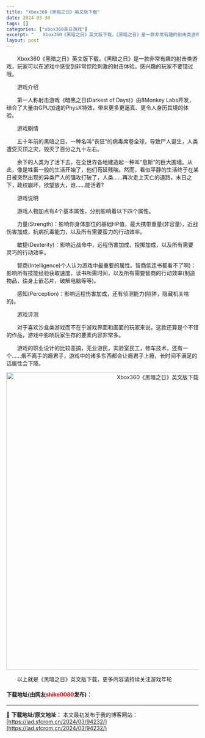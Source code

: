 ```yaml
---
title: "Xbox360《黑暗之日》英文版下载"
date: 2024-03-30
tags: []
categories: ["xbox360英日游戏"]
excerpt: "　　Xbox360《黑暗之日》英文版下载，《黑暗之日》是一款非常有趣的射击类游戏，玩家可以在游戏中感受到非常惊险刺激的射击体验。感兴趣的玩家不要错过哦。 　　游戏介绍 　　第一人称射击游戏《暗黑之日(Darkest of Days)》由8Monkey Labs开发，结合了大量由GPU加速的PhysX&hellip;"
layout: post
---
```


 <p>　　Xbox360《黑暗之日》英文版下载，《黑暗之日》是一款非常有趣的射击类游戏，玩家可以在游戏中感受到非常惊险刺激的射击体验。感兴趣的玩家不要错过哦。</p> <p>　　游戏介绍</p> <p>　　第一人称射击游戏《暗黑之日(Darkest of Days)》由8Monkey Labs开发，结合了大量由GPU加速的PhysX特效，带来更多更逼真、更令人身历其境的体验。</p> <p>　　游戏剧情</p> <p>　　五十年前的黑暗之日，一种名叫&ldquo;丧狂&rdquo;的病毒席卷全球，导致尸人诞生，人类遭受灭顶之灾，毁灭了百分之九十左右。</p> <p>　　余下的人类为了活下去，在全世界各地建造起一种叫&ldquo;息斯&rdquo;的巨大围墙。从此，像是牲畜一般的生活开始了，他们苟延残喘。然而，看似平静的生活终于在某日被突然出现的异类尸人的强攻打破了，人类&hellip;&hellip;再次走上灭亡的道路。末日之下，政权崩坏，欲望放大，谁&hellip;&hellip;能活着?</p> <p>　　游戏说明</p> <p>　　游戏人物加点有4个基本属性，分别影响着以下四个属性。</p> <p>　　力量(Strength)：影响你身体部位的基础HP值，最大携带重量(非容量)，近战伤害加成，抗病抗毒能力，以及所有需要蛮力的行动效率。</p> <p>　　敏捷(Dexterity)：影响近战命中，远程伤害加成，投掷加成，以及所有需要灵巧的行动效率。</p> <p>　　智商(Intelligence)个人认为游戏中最重要的属性。智商低连书都看不了啊)：影响所有技能经验获取速度，读书所需时间，以及所有需要智商的行动效率(制造物品，往身上嵌芯片，破解电脑等等)。</p> <p>　　感知(Perception)：影响远程伤害加成，还有侦测能力(陷阱，隐藏机关啥的)。</p> <p>　　游戏评测</p> <p>　　对于喜欢沙盒类游戏而不在乎游戏界面和画面的玩家来说，这款还算是个不错的作品，游戏中影响玩家生存的要素内容非常多。</p> <p>　　游戏的职业设计的比较恶搞，无业游民，实验室民工，修车技术，还有一个&hellip;&hellip;烟不离手的瘾君子，游戏中的诸多东西都会让瘾君子上瘾，长时间不满足的话属性会下降。</p> <p align="center"><img align="" border="0" src="https://lad.sfcrom.cn/wp-content/uploads/2024/03/20240330_6607d44438400.jpg" width="777" alt="Xbox360《黑暗之日》英文版下载" /></p> <p>　　以上就是《黑暗之日》英文版下载，更多内容请持续关注游戏年轮</p> <p><h4>下载地址(由网友<font color="red">shike0080</font>发布)：</h4></p> 

---
📖 **下载地址/原文地址：** 本文最初发布于我的博客网站：[https://lad.sfcrom.cn/2024/03/94232/](https://lad.sfcrom.cn/2024/03/94232/)
